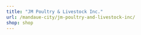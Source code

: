 ```yaml
---
title: "JM Poultry & Livestock Inc."
url: /mandaue-city/jm-poultry-and-livestock-inc/
shop: shop
---
```

